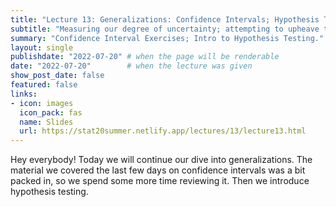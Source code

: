 ```yaml
---
title: "Lecture 13: Generalizations: Confidence Intervals; Hypothesis Testing"
subtitle: "Measuring our degree of uncertainty; attempting to upheave the status quo"
summary: "Confidence Interval Exercises; Intro to Hypothesis Testing."
layout: single
publishdate: "2022-07-20" # when the page will be renderable
date: "2022-07-20"        # when the lecture was given
show_post_date: false
featured: false
links:
- icon: images
  icon_pack: fas
  name: Slides
  url: https://stat20summer.netlify.app/lectures/13/lecture13.html
---
```


Hey everybody! Today we will continue our dive into generalizations. The material we covered the last few days on confidence intervals was a bit packed in, so we spend some more time reviewing it. Then we introduce hypothesis testing.





